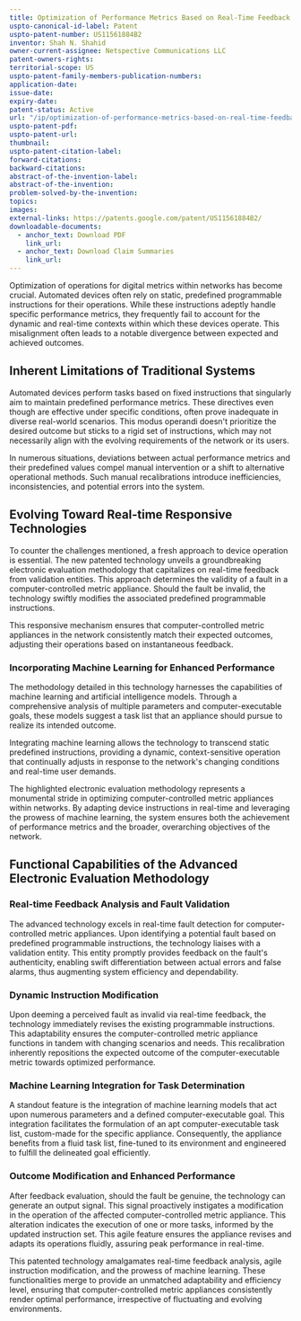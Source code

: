 ```yaml
---
title: Optimization of Performance Metrics Based on Real-Time Feedback and Artificial Intelligence / Machine Learning
uspto-canonical-id-label: Patent
uspto-patent-number: US11561884B2
inventor: Shah N. Shahid
owner-current-assignee: Netspective Communications LLC
patent-owners-rights: 
territorial-scope: US
uspto-patent-family-members-publication-numbers:
application-date: 
issue-date: 
expiry-date: 
patent-status: Active
url: "/ip/optimization-of-performance-metrics-based-on-real-time-feedback-and-artificial-intelligence-machine-learning"
uspto-patent-pdf:
uspto-patent-url:
thumbnail: 
uspto-patent-citation-label: 
forward-citations: 
backward-citations:
abstract-of-the-invention-label: 
abstract-of-the-invention: 
problem-solved-by-the-invention:
topics: 
images:
external-links: https://patents.google.com/patent/US11561884B2/
downloadable-documents: 
  - anchor_text: Download PDF
    link_url: 
  - anchor_text: Download Claim Summaries
    link_url: 
---
```

Optimization of operations for digital metrics within networks has become crucial. Automated devices often rely on static, predefined programmable instructions for their operations. While these instructions adeptly handle specific performance metrics, they frequently fail to account for the dynamic and real-time contexts within which these devices operate. This misalignment often leads to a notable divergence between expected and achieved outcomes.

## Inherent Limitations of Traditional Systems

Automated devices perform tasks based on fixed instructions that singularly aim to maintain predefined performance metrics. These directives even though are effective under specific conditions, often prove inadequate in diverse real-world scenarios. This modus operandi doesn't prioritize the desired outcome but sticks to a rigid set of instructions, which may not necessarily align with the evolving requirements of the network or its users.

In numerous situations, deviations between actual performance metrics and their predefined values compel manual intervention or a shift to alternative operational methods. Such manual recalibrations introduce inefficiencies, inconsistencies, and potential errors into the system.

## Evolving Toward Real-time Responsive Technologies

To counter the challenges mentioned, a fresh approach to device operation is essential. The new patented technology unveils a groundbreaking electronic evaluation methodology that capitalizes on real-time feedback from validation entities. This approach determines the validity of a fault in a computer-controlled metric appliance. Should the fault be invalid, the technology swiftly modifies the associated predefined programmable instructions.

This responsive mechanism ensures that computer-controlled metric appliances in the network consistently match their expected outcomes, adjusting their operations based on instantaneous feedback.

### Incorporating Machine Learning for Enhanced Performance

The methodology detailed in this technology harnesses the capabilities of machine learning and artificial intelligence models. Through a comprehensive analysis of multiple parameters and computer-executable goals, these models suggest a task list that an appliance should pursue to realize its intended outcome.

Integrating machine learning allows the technology to transcend static predefined instructions, providing a dynamic, context-sensitive operation that continually adjusts in response to the network's changing conditions and real-time user demands.

The highlighted electronic evaluation methodology represents a monumental stride in optimizing computer-controlled metric appliances within networks. By adapting device instructions in real-time and leveraging the prowess of machine learning, the system ensures both the achievement of performance metrics and the broader, overarching objectives of the network.

## Functional Capabilities of the Advanced Electronic Evaluation Methodology

### Real-time Feedback Analysis and Fault Validation

The advanced technology excels in real-time fault detection for computer-controlled metric appliances. Upon identifying a potential fault based on predefined programmable instructions, the technology liaises with a validation entity. This entity promptly provides feedback on the fault's authenticity, enabling swift differentiation between actual errors and false alarms, thus augmenting system efficiency and dependability.

### Dynamic Instruction Modification

Upon deeming a perceived fault as invalid via real-time feedback, the technology immediately revises the existing programmable instructions. This adaptability ensures the computer-controlled metric appliance functions in tandem with changing scenarios and needs. This recalibration inherently repositions the expected outcome of the computer-executable metric towards optimized performance.

### Machine Learning Integration for Task Determination

A standout feature is the integration of machine learning models that act upon numerous parameters and a defined computer-executable goal. This integration facilitates the formulation of an apt computer-executable task list, custom-made for the specific appliance. Consequently, the appliance benefits from a fluid task list, fine-tuned to its environment and engineered to fulfill the delineated goal efficiently.

### Outcome Modification and Enhanced Performance

After feedback evaluation, should the fault be genuine, the technology can generate an output signal. This signal proactively instigates a modification in the operation of the affected computer-controlled metric appliance. This alteration indicates the execution of one or more tasks, informed by the updated instruction set. This agile feature ensures the appliance revises and adapts its operations fluidly, assuring peak performance in real-time.

This patented technology amalgamates real-time feedback analysis, agile instruction modification, and the prowess of machine learning. These functionalities merge to provide an unmatched adaptability and efficiency level, ensuring that computer-controlled metric appliances consistently render optimal performance, irrespective of fluctuating and evolving environments.